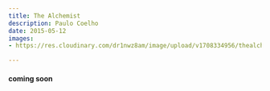 ```yaml
---
title: The Alchemist 
description: Paulo Coelho
date: 2015-05-12
images: 
- https://res.cloudinary.com/dr1nwz8am/image/upload/v1708334956/thealchemistcover-5456318ceb53461b9bb6081ed8b99252-lr4g7l-65d31e713496f_ay3l1h.webp

---
```


#### coming soon
